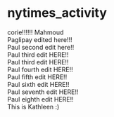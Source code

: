 # nytimes_activity
corie!!!!!!
Mahmoud<br />
Paglipay edited here!!!<br />
Paul second edit here!!<br />
Paul third edit HERE!!<br />
Paul third edit HERE!!<br />
Paul fourth edit HERE!!<br />
Paul fifth edit HERE!!<br />
Paul sixth edit HERE!!<br />
Paul seventh edit HERE!!<br />
Paul eighth edit HERE!!<br />
This is Kathleen :) <br />

